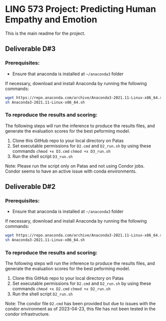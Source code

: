 # LING 573 Project: Predicting Human Empathy and Emotion

This is the main readme for the project.

## Deliverable D#3

### Prerequisites:
- Ensure that anaconda is installed at `~/anaconda3` folder

If necessary, download and install Anaconda by running the following commands:
```bash
wget https://repo.anaconda.com/archive/Anaconda3-2021.11-Linux-x86_64.sh
sh Anaconda3-2021.11-Linux-x86_64.sh
```

### To reproduce the results and scoring:
The following steps will run the inference to produce the results files, and generate the evaluation scores for the best peforming model.

1. Clone this GitHub repo to your local directory on Patas
1. Set executable permissions for `D2.cmd` and `D2_run.sh` by using these commands
    `chmod +x D3.cmd`
    `chmod +x D3_run.sh`
1. Run the shell script `D3_run.sh`

Note: Please run the script only on Patas and not using Condor jobs. Condor seems to have an active issue with conda environments.

## Deliverable D#2

### Prerequisites:
- Ensure that anaconda is installed at `~/anaconda3` folder

If necessary, download and install Anaconda by running the following commands:
```bash
wget https://repo.anaconda.com/archive/Anaconda3-2021.11-Linux-x86_64.sh
sh Anaconda3-2021.11-Linux-x86_64.sh
```

### To reproduce the results and scoring:
The following steps will run the inference to produce the results files, and generate the evaluation scores for the best peforming model.

1. Clone this GitHub repo to your local directory on Patas
1. Set executable permissions for `D2.cmd` and `D2_run.sh` by using these commands
    `chmod +x D2.cmd`
    `chmod +x D2_run.sh`
1. Run the shell script `D2_run.sh`

Note: The condor file `D2.cmd` has been provided but due to issues with the condor environment as of 2023-04-23, this file has not been tested in the condor infrastructure.

